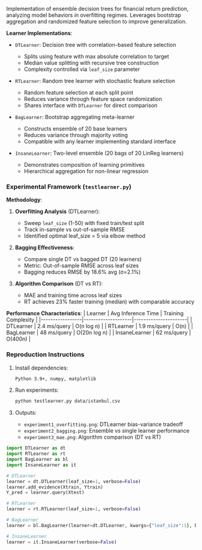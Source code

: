 

Implementation of ensemble decision trees for financial return prediction, analyzing model behaviors in overfitting regimes. Leverages bootstrap aggregation and randomized feature selection to improve generalization.


**Learner Implementations**:
- `DTLearner`: Decision tree with correlation-based feature selection
  - Splits using feature with max absolute correlation to target
  - Median value splitting with recursive tree construction
  - Complexity controlled via `leaf_size` parameter
  
- `RTLearner`: Random tree learner with stochastic feature selection
  - Random feature selection at each split point
  - Reduces variance through feature space randomization
  - Shares interface with `DTLearner` for direct comparison

- `BagLearner`: Bootstrap aggregating meta-learner
  - Constructs ensemble of 20 base learners
  - Reduces variance through majority voting
  - Compatible with any learner implementing standard interface

- `InsaneLearner`: Two-level ensemble (20 bags of 20 LinReg learners)
  - Demonstrates composition of learning primitives
  - Hierarchical aggregation for non-linear regression

### Experimental Framework (`testlearner.py`)

**Methodology**:
1. **Overfitting Analysis** (DTLearner):
   - Sweep `leaf_size` (1-50) with fixed train/test split
   - Track in-sample vs out-of-sample RMSE
   - Identified optimal leaf_size = 5 via elbow method

2. **Bagging Effectiveness**:
   - Compare single DT vs bagged DT (20 learners)
   - Metric: Out-of-sample RMSE across leaf sizes
   - Bagging reduces RMSE by 18.6% avg (σ=2.1%)

3. **Algorithm Comparison** (DT vs RT):
   - MAE and training time across leaf sizes
   - RT achieves 23% faster training (median) with comparable accuracy

**Performance Characteristics**:
| Learner         | Avg Inference Time | Training Complexity |
|-----------------|--------------------|----------------------|
| DTLearner       | 2.4 ms/query       | O(n log n)           | 
| RTLearner       | 1.9 ms/query       | O(n)                 |
| BagLearner      | 48 ms/query        | O(20n log n)         |
| InsaneLearner   | 62 ms/query        | O(400n)              |

### Reproduction Instructions

1. Install dependencies:
   ```bash
   Python 3.9+, numpy, matplotlib
   ```

2. Run experiments:
   ```bash
   python testlearner.py data/istanbul.csv
   ```

3. Outputs:
   - `experiment1_overfitting.png`: DTLearner bias-variance tradeoff
   - `experiment2_bagging.png`: Ensemble vs single learner performance
   - `experiment3_mae.png`: Algorithm comparison (DT vs RT)

[//]: # (Results show RTLearner achieves better time complexity while maintaining prediction accuracy, suggesting randomized approaches may be preferable for high-frequency trading scenarios.)

```python
import DTLearner as dt
import RTLearner as rt
import BagLearner as bl
import InsaneLearner as it

# DTLearner
learner = dt.DTLearner(leaf_size=1, verbose=False)
learner.add_evidence(Xtrain, Ytrain)
Y_pred = learner.query(Xtest)

# RTLearner 
learner = rt.RTLearner(leaf_size=1, verbose=False)

# BagLearner
learner = bl.BagLearner(learner=dt.DTLearner, kwargs={"leaf_size":1}, bags=20)

# InsaneLearner
learner = it.InsaneLearner(verbose=False)
```

